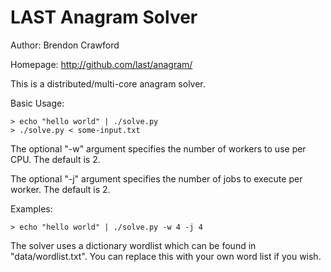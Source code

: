 LAST Anagram Solver
===================

Author: Brendon Crawford <brendon at last vc>

Homepage: http://github.com/last/anagram/

This is a distributed/multi-core anagram solver.

Basic Usage:

    > echo "hello world" | ./solve.py
    > ./solve.py < some-input.txt

The optional "-w" argument specifies the number of
workers to use per CPU. The default is 2.

The optional "-j" argument specifies the number of
jobs to execute per worker. The default is 2.

Examples:

    > echo "hello world" | ./solve.py -w 4 -j 4

The solver uses a dictionary wordlist which can be found
in "data/wordlist.txt". You can replace this with your own
word list if you wish.

